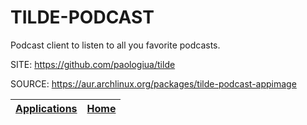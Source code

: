 # TILDE-PODCAST

 Podcast client to listen to all you favorite podcasts.

 SITE: https://github.com/paologiua/tilde

 SOURCE: https://aur.archlinux.org/packages/tilde-podcast-appimage

 | [Applications](https://portable-linux-apps.github.io/apps.html) | [Home](https://portable-linux-apps.github.io)
 | --- | --- |

